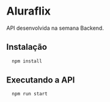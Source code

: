 
# Aluraflix

API desenvolvida na semana Backend.

## Instalação

```bash
  npm install
```
    
## Executando a API

```bash
  npm run start
```